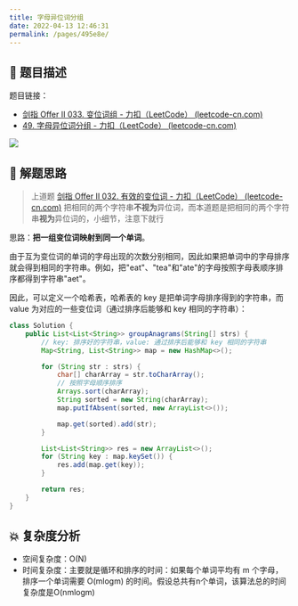 ```yaml
---
title: 字母异位词分组
date: 2022-04-13 12:46:31
permalink: /pages/495e8e/
---
```

## 📃 题目描述

题目链接：

- [剑指 Offer II 033. 变位词组 - 力扣（LeetCode） (leetcode-cn.com)](https://leetcode-cn.com/problems/sfvd7V/)
- [49. 字母异位词分组 - 力扣（LeetCode） (leetcode-cn.com)](https://leetcode-cn.com/problems/group-anagrams/)

![](https://cs-wiki.oss-cn-shanghai.aliyuncs.com/img/20220413124726.png)

## 🔔 解题思路

> 上道题 [剑指 Offer II 032. 有效的变位词 - 力扣（LeetCode） (leetcode-cn.com)](https://leetcode-cn.com/problems/dKk3P7/) 把相同的两个字符串**不视为**异位词，而本道题是把相同的两个字符串**视为**异位词的，小细节，注意下就行

思路：**把一组变位词映射到同一个单词**。

由于互为变位词的单词的字母出现的次数分别相同，因此如果把单词中的字母排序就会得到相同的字符串。例如，把"eat"、"tea"和"ate"的字母按照字母表顺序排序都得到字符串"aet"。

因此，可以定义一个哈希表，哈希表的 key 是把单词字母排序得到的字符串，而 value 为对应的一些变位词（通过排序后能够和 key 相同的字符串）：


```java
class Solution {
    public List<List<String>> groupAnagrams(String[] strs) {
        // key: 排序好的字符串，value: 通过排序后能够和 key 相同的字符串
        Map<String, List<String>> map = new HashMap<>();

        for (String str : strs) {
            char[] charArray = str.toCharArray();
            // 按照字母顺序排序
            Arrays.sort(charArray);
            String sorted = new String(charArray);
            map.putIfAbsent(sorted, new ArrayList<>());

            map.get(sorted).add(str);
        }

        List<List<String>> res = new ArrayList<>();
        for (String key : map.keySet()) {
            res.add(map.get(key));
        }

        return res;
    }
}
```

## 💥 复杂度分析

- 空间复杂度：O(N)
- 时间复杂度：主要就是循环和排序的时间：如果每个单词平均有 m 个字母，排序一个单词需要 O(mlogm) 的时间。假设总共有n个单词，该算法总的时间复杂度是O(nmlogm)


